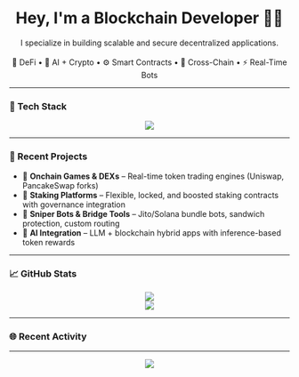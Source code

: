 <h1 align="center">Hey, I'm a Blockchain Developer 👨‍💻</h1>

<p align="center">
  I specialize in building scalable and secure decentralized applications.
  <br>
  <br>
  🦄 DeFi • 🧠 AI + Crypto • ⚙️ Smart Contracts • 🔁 Cross-Chain • ⚡ Real-Time Bots
</p>

---

### 🚀 Tech Stack

<p align="center">
  <img src="https://skillicons.dev/icons?i=solidity,rust,js,ts,javascript,typescript,nodejs,react,nextjs,tailwind,mongodb,docker" />
</p>

---

### 🧩 Recent Projects

- 🔹 **Onchain Games & DEXs** – Real-time token trading engines (Uniswap, PancakeSwap forks)
- 🔹 **Staking Platforms** – Flexible, locked, and boosted staking contracts with governance integration
- 🔹 **Sniper Bots & Bridge Tools** – Jito/Solana bundle bots, sandwich protection, custom routing
- 🔹 **AI Integration** – LLM + blockchain hybrid apps with inference-based token rewards

---

### 📈 GitHub Stats

<p align="center">
  <img src="https://github-readme-stats.vercel.app/api?username=cryptolover131&show_icons=true&theme=github_dark&hide=issues&count_private=true" />
  <br>
  <img src="https://github-readme-streak-stats.herokuapp.com/?user=cryptolover131&theme=github-dark&hide_border=false" />
</p>

---

### 🌐 Recent Activity

<!--START_SECTION:activity-->
<!--END_SECTION:activity-->

---

<p align="center">
  <img src="https://quotes-github-readme.vercel.app/api?type=horizontal&theme=dark" />
</p>

